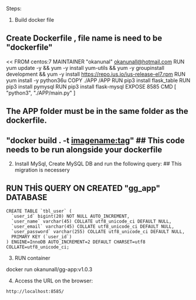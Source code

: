 Steps:

1. Build docker file  
 ## Create Dockerfile , file name is need to be "dockerfile"
<<
 FROM centos:7
 MAINTAINER "okanunal" <okanunall@hotmail.com>
 RUN yum update -y && yum -y install yum-utils && yum -y groupinstall development && yum -y install https://repo.ius.io/ius-release-el7.rpm
 RUN yum install -y python36u
 COPY ./APP /APP
 RUN pip3 install flask_table
 RUN pip3 install pymysql
 RUN pip3 install flask-mysql
 EXPOSE 8585
 CMD [ "python3", "./APP/main.py" ]
>>
## The APP folder must be in the same folder as the dockerfile.
## "docker build . -t <imagename:tag>"  ## This code needs to be run alongside your dockerfile

2. Install MySql, Create MySQL DB  and run the following query: ## This migration is necessery
## RUN THİS QUERY ON CREATED "gg_app" DATABASE
```
CREATE TABLE `tbl_user` (
  `user_id` bigint(20) NOT NULL AUTO_INCREMENT,
  `user_name` varchar(45) COLLATE utf8_unicode_ci DEFAULT NULL,
  `user_email` varchar(45) COLLATE utf8_unicode_ci DEFAULT NULL,
  `user_password` varchar(255) COLLATE utf8_unicode_ci DEFAULT NULL,
  PRIMARY KEY (`user_id`)
) ENGINE=InnoDB AUTO_INCREMENT=2 DEFAULT CHARSET=utf8 COLLATE=utf8_unicode_ci;

```
3. RUN container

docker run okanunall/gg-app:v1.0.3

4. Access the URL on the browser:
```
http://localhost:8585/
```
